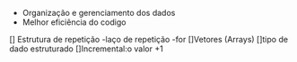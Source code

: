 - Organização e gerenciamento dos dados
- Melhor eficiência do codigo

[] Estrutura de repetição
   -laço de repetição
   -for
[]Vetores (Arrays)
  []tipo de dado estruturado
[]Incremental:o valor +1